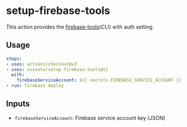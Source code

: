 # setup-firebase-tools

This action provides the [firebase-tools](https://github.com/firebase/firebase-tools)(CLI) with auth setting.

## Usage

```yml
steps:
- uses: actions/checkout@v3
- uses: ssssota/setup-firebase-tools@v1
  with:
    firebaseServiceAccount: ${{ secrets.FIREBASE_SERVICE_ACCOUNT }}
- run: firebase deploy
```

## Inputs

- `firebaseServiceAccount`: Firebase service account key (JSON)
